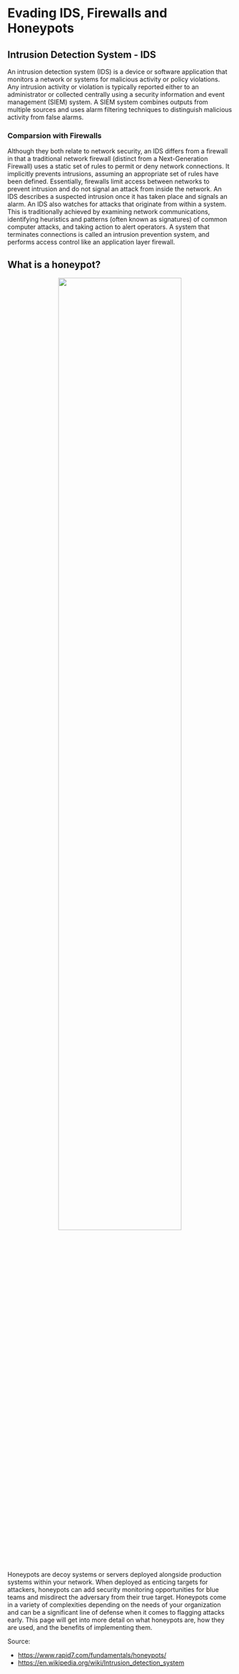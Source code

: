 # Evading IDS, Firewalls and Honeypots

## Intrusion Detection System - IDS 
An intrusion detection system (IDS) is a device or software application that monitors a network or systems for malicious activity or policy violations. Any intrusion activity or violation is typically reported either to an administrator or collected centrally using a security information and event management (SIEM) system. A SIEM system combines outputs from multiple sources and uses alarm filtering techniques to distinguish malicious activity from false alarms.

### Comparsion with Firewalls
Although they both relate to network security, an IDS differs from a firewall in that a traditional network firewall (distinct from a Next-Generation Firewall) uses a static set of rules to permit or deny network connections. It implicitly prevents intrusions, assuming an appropriate set of rules have been defined. Essentially, firewalls limit access between networks to prevent intrusion and do not signal an attack from inside the network. An IDS describes a suspected intrusion once it has taken place and signals an alarm. An IDS also watches for attacks that originate from within a system. This is traditionally achieved by examining network communications, identifying heuristics and patterns (often known as signatures) of common computer attacks, and taking action to alert operators. A system that terminates connections is called an intrusion prevention system, and performs access control like an application layer firewall.


## What is a honeypot?

<p align="center">
  <img width="74%" src="https://i.stack.imgur.com/xt6H5.jpg" />
</p>

Honeypots are decoy systems or servers deployed alongside production systems within your network. When deployed as enticing targets for attackers, honeypots can add security monitoring opportunities for blue teams and misdirect the adversary from their true target. Honeypots come in a variety of complexities depending on the needs of your organization and can be a significant line of defense when it comes to flagging attacks early. This page will get into more detail on what honeypots are, how they are used, and the benefits of implementing them.

Source: 
* https://www.rapid7.com/fundamentals/honeypots/
* https://en.wikipedia.org/wiki/Intrusion_detection_system